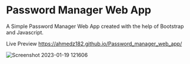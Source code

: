 # Password Manager Web App
A Simple Password Manager Web App created with the help of Bootstrap and Javascript.

Live Preview https://ahmedz182.github.io/Password_manager_web_app/


![Screenshot 2023-01-19 121606](https://user-images.githubusercontent.com/35397403/213379594-3394bae2-62f6-4b09-9d62-86603963d3e1.jpg)
